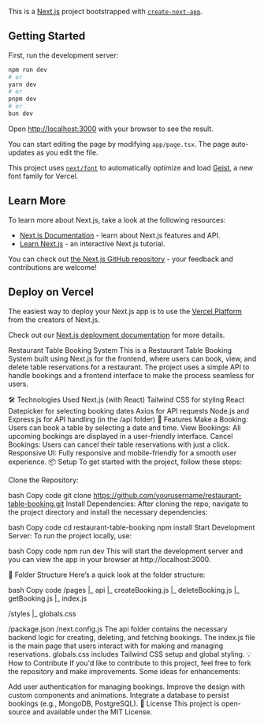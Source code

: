 This is a [Next.js](https://nextjs.org) project bootstrapped with [`create-next-app`](https://nextjs.org/docs/app/api-reference/cli/create-next-app).

## Getting Started

First, run the development server:

```bash
npm run dev
# or
yarn dev
# or
pnpm dev
# or
bun dev
```

Open [http://localhost:3000](http://localhost:3000) with your browser to see the result.

You can start editing the page by modifying `app/page.tsx`. The page auto-updates as you edit the file.

This project uses [`next/font`](https://nextjs.org/docs/app/building-your-application/optimizing/fonts) to automatically optimize and load [Geist](https://vercel.com/font), a new font family for Vercel.

## Learn More

To learn more about Next.js, take a look at the following resources:

- [Next.js Documentation](https://nextjs.org/docs) - learn about Next.js features and API.
- [Learn Next.js](https://nextjs.org/learn) - an interactive Next.js tutorial.

You can check out [the Next.js GitHub repository](https://github.com/vercel/next.js) - your feedback and contributions are welcome!

## Deploy on Vercel

The easiest way to deploy your Next.js app is to use the [Vercel Platform](https://vercel.com/new?utm_medium=default-template&filter=next.js&utm_source=create-next-app&utm_campaign=create-next-app-readme) from the creators of Next.js.

Check out our [Next.js deployment documentation](https://nextjs.org/docs/app/building-your-application/deploying) for more details.

Restaurant Table Booking System
This is a Restaurant Table Booking System built using Next.js for the frontend, where users can book, view, and delete table reservations for a restaurant. The project uses a simple API to handle bookings and a frontend interface to make the process seamless for users.

🛠 Technologies Used
Next.js (with React)
Tailwind CSS for styling
React Datepicker for selecting booking dates
Axios for API requests
Node.js and Express.js for API handling (in the /api folder)
🔧 Features
Make a Booking: Users can book a table by selecting a date and time.
View Bookings: All upcoming bookings are displayed in a user-friendly interface.
Cancel Bookings: Users can cancel their table reservations with just a click.
Responsive UI: Fully responsive and mobile-friendly for a smooth user experience.
📦 Setup
To get started with the project, follow these steps:

Clone the Repository:

bash
Copy code
git clone https://github.com/yourusername/restaurant-table-booking.git
Install Dependencies: After cloning the repo, navigate to the project directory and install the necessary dependencies:

bash
Copy code
cd restaurant-table-booking
npm install
Start Development Server: To run the project locally, use:

bash
Copy code
npm run dev
This will start the development server and you can view the app in your browser at http://localhost:3000.

📁 Folder Structure
Here’s a quick look at the folder structure:

bash
Copy code
/pages
  |_ api
    |_ createBooking.js
    |_ deleteBooking.js
    |_ getBooking.js
  |_ index.js

/styles
  |_ globals.css

/package.json
/next.config.js
The api folder contains the necessary backend logic for creating, deleting, and fetching bookings.
The index.js file is the main page that users interact with for making and managing reservations.
globals.css includes Tailwind CSS setup and global styling.
💡 How to Contribute
If you'd like to contribute to this project, feel free to fork the repository and make improvements. Some ideas for enhancements:

Add user authentication for managing bookings.
Improve the design with custom components and animations.
Integrate a database to persist bookings (e.g., MongoDB, PostgreSQL).
📄 License
This project is open-source and available under the MIT License.
